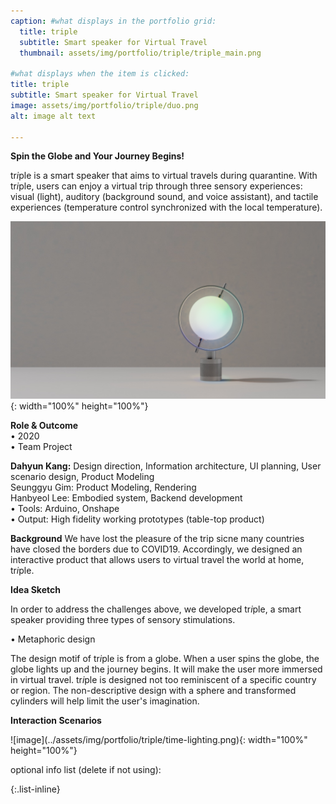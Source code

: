 ```yaml
---
caption: #what displays in the portfolio grid:
  title: triple
  subtitle: Smart speaker for Virtual Travel
  thumbnail: assets/img/portfolio/triple/triple_main.png
  
#what displays when the item is clicked:
title: triple
subtitle: Smart speaker for Virtual Travel
image: assets/img/portfolio/triple/duo.png
alt: image alt text

---
```

**Spin the Globe and Your Journey Begins!**

tr*i*ple is a smart speaker that aims to virtual travels during quarantine. With tr*i*ple, users can enjoy a virtual trip through three sensory experiences: visual (light), auditory (background sound, and voice assistant), and tactile experiences (temperature control synchronized with the local temperature). 

![image](../assets/img/portfolio/triple/FIJI.png){: width="100%" height="100%"}

<div style="text-align: left"> 

**Role & Outcome**
<br>
• 2020
<br>
• Team Project <br>

**Dahyun Kang:** Design direction, Information architecture, UI planning, User scenario design, Product Modeling
<br>
Seunggyu Gim: Product Modeling, Rendering
<br>
Hanbyeol Lee: Embodied system, Backend development
<br>
• Tools: Arduino, Onshape
<br>
• Output: High fidelity working prototypes (table-top product)

**Background**
We have lost the pleasure of the trip sicne many countries have closed the borders due to COVID19. Accordingly, we designed an interactive product that allows users to virtual travel the world at home, tr*i*ple.

**Idea Sketch**

In order to address the challenges above, we developed tr*i*ple, a smart speaker providing three types of sensory stimulations.

• Metaphoric design

The design motif of tr*i*ple is from a globe. When a user spins the globe, the globe lights up and the journey begins. It will make the user more immersed in virtual travel. tr*i*ple is designed not too reminiscent of a specific country or region. The non-descriptive design with a sphere and transformed cylinders will help limit the user's imagination. 

**Interaction Scenarios**
</div>
![image](../assets/img/portfolio/triple/time-lighting.png){: width="100%" height="100%"}

optional info list (delete if not using):

{:.list-inline} 

